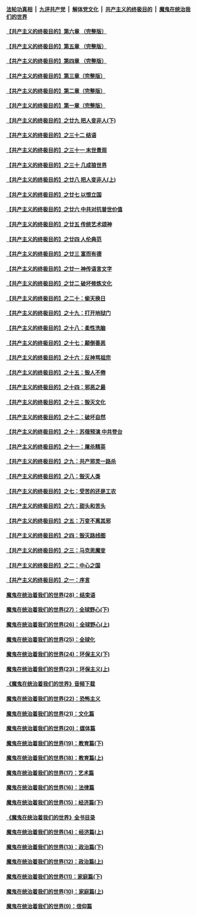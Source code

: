 ####  [法轮功真相](../../../../basic/blob/master/README.md?t=02081026) &nbsp;|&nbsp; [九评共产党](../../../../9ping.md/blob/master/README.md?t=02081026) &nbsp;|&nbsp; [解体党文化](../../../../jtdwh.md/blob/master/README.md?t=02081026)  &nbsp;|&nbsp; [共产主义的终极目的](../../../../gczydzjmd.md/blob/master/README.md?t=02081026) &nbsp;|&nbsp; [魔鬼在统治我们的世界](../../../../mgztzwmdsj.md/blob/master/README.md?t=02081026) 

#### [【共产主义的终极目的】第六章 （完整版）](../pages/nsc422/n11428913.md?t=02081026) 

#### [【共产主义的终极目的】第五章 （完整版）](../pages/nsc422/n11428912.md?t=02081026) 

#### [【共产主义的终极目的】第四章 （完整版）](../pages/nsc422/n11428907.md?t=02081026) 

#### [【共产主义的终极目的】第三章（完整版）](../pages/nsc422/n11428848.md?t=02081026) 

#### [【共产主义的终极目的】第二章（完整版）](../pages/nsc422/n11428831.md?t=02081026) 

#### [【共产主义的终极目的】第一章（完整版）](../pages/nsc422/n11417651.md?t=02081026) 

#### [【共产主义的终极目的】之廿九 把人变非人(下)](../pages/nsc422/n11344140.md?t=02081026) 

#### [【共产主义的终极目的】之三十二 结语](../pages/nsc422/n11360535.md?t=02081026) 

#### [【共产主义的终极目的】之三十一 末世景观](../pages/nsc422/n11351129.md?t=02081026) 

#### [【共产主义的终极目的】之三十 几成狼世界](../pages/nsc422/n11348280.md?t=02081026) 

#### [【共产主义的终极目的】之廿八 把人变非人(上)](../pages/nsc422/n11340492.md?t=02081026) 

#### [【共产主义的终极目的】之廿七 以恨立国](../pages/nsc422/n11336944.md?t=02081026) 

#### [【共产主义的终极目的】之廿六 中共对抗普世价值](../pages/nsc422/n11324785.md?t=02081026) 

#### [【共产主义的终极目的】之廿五 传统艺术颂神](../pages/nsc422/n11296396.md?t=02081026) 

#### [【共产主义的终极目的】之廿四 人伦典范](../pages/nsc422/n11296397.md?t=02081026) 

#### [【共产主义的终极目的】之廿三 富而有德](../pages/nsc422/n11283598.md?t=02081026) 

#### [【共产主义的终极目的】之廿一 神传语言文字](../pages/nsc422/n11263265.md?t=02081026) 

#### [【共产主义的终极目的】之廿二 破坏修炼文化](../pages/nsc422/n11245728.md?t=02081026) 

#### [【共产主义的终极目的】之二十：偷天换日](../pages/nsc422/n11238846.md?t=02081026) 

#### [【共产主义的终极目的】之十九：打开地狱门](../pages/nsc422/n11206376.md?t=02081026) 

#### [【共产主义的终极目的】之十八：柔性洗脑](../pages/nsc422/n11199994.md?t=02081026) 

#### [【共产主义的终极目的】之十七：颠倒善恶](../pages/nsc422/n11179782.md?t=02081026) 

#### [【共产主义的终极目的】之十六：反神骂祖宗](../pages/nsc422/n11166798.md?t=02081026) 

#### [【共产主义的终极目的】之十五：毁人不倦](../pages/nsc422/n11166792.md?t=02081026) 

#### [【共产主义的终极目的】之十四：邪恶之最](../pages/nsc422/n11150249.md?t=02081026) 

#### [【共产主义的终极目的】之十三：毁灭文化](../pages/nsc422/n11135227.md?t=02081026) 

#### [【共产主义的终极目的】之十二：破坏自然](../pages/nsc422/n11135214.md?t=02081026) 

#### [【共产主义的终极目的】之十：苏俄预演 中共登台](../pages/nsc422/n11118424.md?t=02081026) 

#### [【共产主义的终极目的】之十一：屠杀精英](../pages/nsc422/n11118442.md?t=02081026) 

#### [【共产主义的终极目的】之九：共产邪灵一路杀](../pages/nsc422/n11114139.md?t=02081026) 

#### [【共产主义的终极目的】之八：毁灭人类](../pages/nsc422/n11108503.md?t=02081026) 

#### [【共产主义的终极目的】之七：受苦的还是工农](../pages/nsc422/n11101809.md?t=02081026) 

#### [【共产主义的终极目的】之六：甜头和苦头](../pages/nsc422/n11096971.md?t=02081026) 

#### [【共产主义的终极目的】之五：万变不离其邪](../pages/nsc422/n11091285.md?t=02081026) 

#### [【共产主义的终极目的】之四：毁灭路线图](../pages/nsc422/n11086284.md?t=02081026) 

#### [【共产主义的终极目的】之三：马克思魔变](../pages/nsc422/n11061941.md?t=02081026) 

#### [【共产主义的终极目的】之二：中心之国](../pages/nsc422/n11047728.md?t=02081026) 

#### [【共产主义的终极目的】之一：序言](../pages/nsc422/n11086077.md?t=02081026) 

#### [魔鬼在统治着我们的世界(28)：结束语](../pages/nsc422/n10936246.md?t=02081026) 

#### [魔鬼在统治着我们的世界(27)：全球野心(下)](../pages/nsc422/n10928319.md?t=02081026) 

#### [魔鬼在统治着我们的世界(26)：全球野心(上)](../pages/nsc422/n10900318.md?t=02081026) 

#### [魔鬼在统治着我们的世界(25)：全球化](../pages/nsc422/n10788205.md?t=02081026) 

#### [魔鬼在统治着我们的世界(24)：环保主义(下)](../pages/nsc422/n10695307.md?t=02081026) 

#### [魔鬼在统治着我们的世界(23)：环保主义(上)](../pages/nsc422/n10688613.md?t=02081026) 

#### [《魔鬼在统治着我们的世界》音频下载](../pages/nsc422/n10635553.md?t=02081026) 

#### [魔鬼在统治着我们的世界(22)：恐怖主义](../pages/nsc422/n10614727.md?t=02081026) 

#### [魔鬼在统治着我们的世界(21)：文化篇](../pages/nsc422/n10597706.md?t=02081026) 

#### [魔鬼在统治着我们的世界(20)：媒体篇](../pages/nsc422/n10586579.md?t=02081026) 

#### [魔鬼在统治着我们的世界(19)：教育篇(下)](../pages/nsc422/n10564808.md?t=02081026) 

#### [魔鬼在统治着我们的世界(18)：教育篇(上)](../pages/nsc422/n10526970.md?t=02081026) 

#### [魔鬼在统治着我们的世界(17)：艺术篇](../pages/nsc422/n10499093.md?t=02081026) 

#### [魔鬼在统治着我们的世界(16)：法律篇](../pages/nsc422/n10485969.md?t=02081026) 

#### [魔鬼在统治着我们的世界(15)：经济篇(下)](../pages/nsc422/n10469975.md?t=02081026) 

#### [《魔鬼在统治着我们的世界》全书目录](../pages/nsc422/n10464261.md?t=02081026) 

#### [魔鬼在统治着我们的世界(14)：经济篇(上)](../pages/nsc422/n10457370.md?t=02081026) 

#### [魔鬼在统治着我们的世界(13)：政治篇(下)](../pages/nsc422/n10448270.md?t=02081026) 

#### [魔鬼在统治着我们的世界(12)：政治篇(上)](../pages/nsc422/n10444576.md?t=02081026) 

#### [魔鬼在统治着我们的世界(11)：家庭篇(下)](../pages/nsc422/n10440961.md?t=02081026) 

#### [魔鬼在统治着我们的世界(10)：家庭篇(上)](../pages/nsc422/n10435448.md?t=02081026) 

#### [魔鬼在统治着我们的世界(9)：信仰篇](../pages/nsc422/n10432159.md?t=02081026) 

